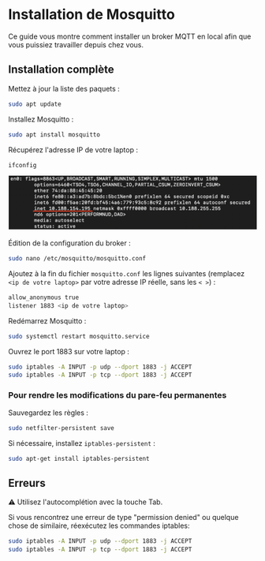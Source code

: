 # Installation de Mosquitto

Ce guide vous montre comment installer un broker MQTT en local afin que vous puissiez travailler depuis chez vous.

## Installation complète

Mettez à jour la liste des paquets :

```bash
sudo apt update
```

Installez Mosquitto :

```bash
sudo apt install mosquitto
```

Récupérez l'adresse IP de votre laptop :

```bash
ifconfig
```

![Illustration ifconfig](/documentation/images/ifconfig.png)

Édition de la configuration du broker :

```bash
sudo nano /etc/mosquitto/mosquitto.conf
```

Ajoutez à la fin du fichier `mosquitto.conf` les lignes suivantes (remplacez `<ip de votre laptop>` par votre adresse IP réelle, sans les `< >`) :

```bash
allow_anonymous true
listener 1883 <ip de votre laptop>
```

Redémarrez Mosquitto :

```bash
sudo systemctl restart mosquitto.service
```

Ouvrez le port 1883 sur votre laptop :

```bash
sudo iptables -A INPUT -p udp --dport 1883 -j ACCEPT
sudo iptables -A INPUT -p tcp --dport 1883 -j ACCEPT
```

### Pour rendre les modifications du pare-feu permanentes

Sauvegardez les règles :

```bash
sudo netfilter-persistent save
```

Si nécessaire, installez `iptables-persistent` :

```bash
sudo apt-get install iptables-persistent
```

## Erreurs

:warning: Utilisez l'autocomplétion avec la touche Tab.

Si vous rencontrez une erreur de type "permission denied" ou quelque chose de similaire, réexécutez les commandes iptables:

```bash
sudo iptables -A INPUT -p udp --dport 1883 -j ACCEPT
sudo iptables -A INPUT -p tcp --dport 1883 -j ACCEPT
```